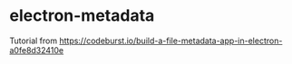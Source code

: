 # electron-metadata
Tutorial from https://codeburst.io/build-a-file-metadata-app-in-electron-a0fe8d32410e
